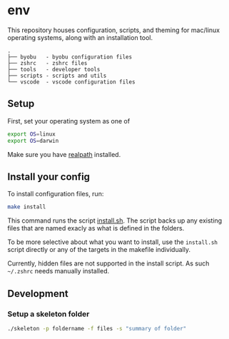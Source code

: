 # env

This repository houses configuration, scripts, and theming
for mac/linux operating systems, along with an installation
tool.

```tree
.
├── byobu   - byobu configuration files
├── zshrc   - zshrc files
├── tools   - developer tools
├── scripts - scripts and utils
└── vscode  - vscode configuration files
```

## Setup

First, set your operating system as one of

```bash
export OS=linux
export OS=darwin
```

Make sure you have [realpath](https://man7.org/linux/man-pages/man3/realpath.3.html)
installed.

## Install your config

To install configuration files, run:

```bash
make install
```

This command runs the script
[install.sh](./tools/install.sh). The script
backs up any existing files that
are named exacly as what is defined in the folders.

To be more selective about what you want to install,
use the `install.sh` script directly or any of the targets
in the makefile individually.

Currently, hidden files are not supported in the install script.
As such `~/.zshrc` needs manually installed.

## Development

### Setup a skeleton folder

```bash
./skeleton -p foldername -f files -s "summary of folder"
```
